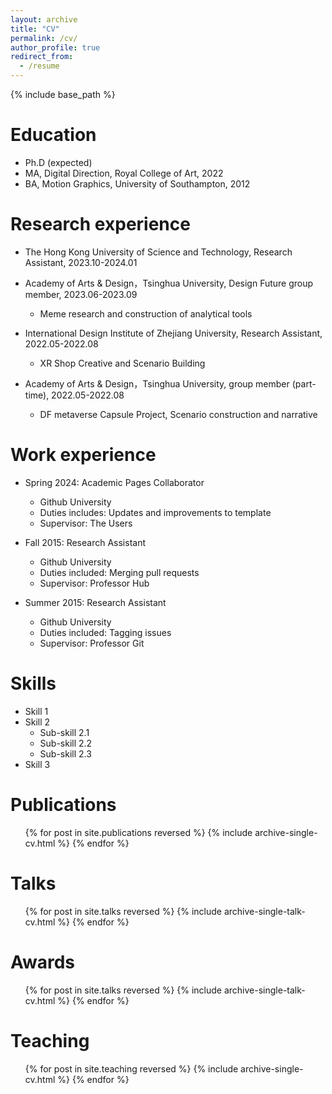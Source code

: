 ```yaml
---
layout: archive
title: "CV"
permalink: /cv/
author_profile: true
redirect_from:
  - /resume
---
```


{% include base_path %}

Education
======
* Ph.D  (expected)
* MA, Digital Direction, Royal College of Art, 2022
* BA, Motion Graphics, University of Southampton, 2012

Research experience
======
* The Hong Kong University of Science and Technology, Research Assistant, 2023.10-2024.01
  
* Academy of Arts & Design，Tsinghua University, Design Future group member, 2023.06-2023.09
  * Meme research and construction of analytical tools

* International Design Institute of Zhejiang University, Research Assistant, 2022.05-2022.08
  * XR Shop Creative and Scenario Building

* Academy of Arts & Design，Tsinghua University, group member (part-time), 2022.05-2022.08
  * DF metaverse Capsule Project, Scenario construction and narrative

Work experience
======
* Spring 2024: Academic Pages Collaborator
  * Github University
  * Duties includes: Updates and improvements to template
  * Supervisor: The Users

* Fall 2015: Research Assistant
  * Github University
  * Duties included: Merging pull requests
  * Supervisor: Professor Hub

* Summer 2015: Research Assistant
  * Github University
  * Duties included: Tagging issues
  * Supervisor: Professor Git
  
Skills
======
* Skill 1
* Skill 2
  * Sub-skill 2.1
  * Sub-skill 2.2
  * Sub-skill 2.3
* Skill 3

Publications
======
  <ul>{% for post in site.publications reversed %}
    {% include archive-single-cv.html %}
  {% endfor %}</ul>
  
Talks
======
  <ul>{% for post in site.talks reversed %}
    {% include archive-single-talk-cv.html  %}
  {% endfor %}</ul>

Awards
======
  <ul>{% for post in site.talks reversed %}
    {% include archive-single-talk-cv.html  %}
  {% endfor %}</ul>
  
Teaching
======
  <ul>{% for post in site.teaching reversed %}
    {% include archive-single-cv.html %}
  {% endfor %}</ul>
  

